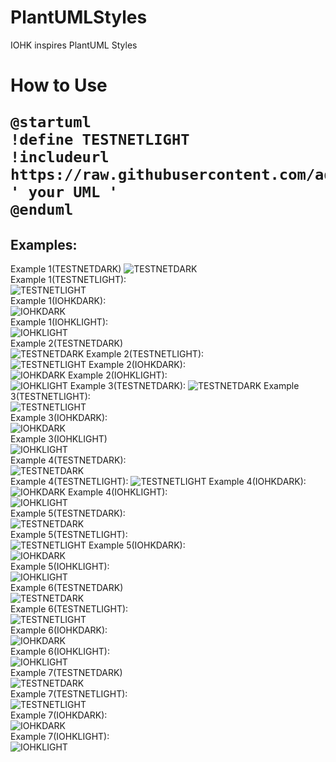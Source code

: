 # PlantUMLStyles
IOHK inspires PlantUML Styles

<h1>How to Use

```plantuml
@startuml
!define TESTNETLIGHT
!includeurl https://raw.githubusercontent.com/adrian052/PlantUMLStyles/master/iohkStyle.puml
' your UML '
@enduml
```

Examples:
--------------------------------------------------
Example 1(TESTNETDARK)
![TESTNETDARK](https://github.com/adrian052/PlantUMLStyles/blob/master/images/prueba1.puml.TESTNETDARK.svg)  
Example 1(TESTNETLIGHT):  
![TESTNETLIGHT](https://github.com/adrian052/PlantUMLStyles/blob/master/images/prueba1.puml.TESTNETLIGHT.svg)  
Example 1(IOHKDARK):   
![IOHKDARK](https://github.com/adrian052/PlantUMLStyles/blob/master/images/prueba1.puml.IOHKDARK.svg)  
Example 1(IOHKLIGHT):  
![IOHKLIGHT](https://github.com/adrian052/PlantUMLStyles/blob/master/images/prueba1.puml.IOHKLIGHT.svg)  
Example 2(TESTNETDARK)  
![TESTNETDARK](https://github.com/adrian052/PlantUMLStyles/blob/master/images/prueba2.puml.TESTNETDARK.svg)
Example 2(TESTNETLIGHT):  
![TESTNETLIGHT](https://github.com/adrian052/PlantUMLStyles/blob/master/images/prueba2.puml.TESTNETLIGHT.svg)
Example 2(IOHKDARK):  
![IOHKDARK](https://github.com/adrian052/PlantUMLStyles/blob/master/images/prueba2.puml.IOHKDARK.svg)
Example 2(IOHKLIGHT):   
![IOHKLIGHT](https://github.com/adrian052/PlantUMLStyles/blob/master/images/prueba2.puml.IOHKLIGHT.svg)
Example 3(TESTNETDARK):
![TESTNETDARK](https://github.com/adrian052/PlantUMLStyles/blob/master/images/prueba3.puml.TESTNETDARK.svg)
Example 3(TESTNETLIGHT):  
![TESTNETLIGHT](https://github.com/adrian052/PlantUMLStyles/blob/master/images/prueba3.puml.TESTNETLIGHT.svg)  
Example 3(IOHKDARK):  
![IOHKDARK](https://github.com/adrian052/PlantUMLStyles/blob/master/images/prueba3.puml.IOHKDARK.svg)  
Example 3(IOHKLIGHT)  
![IOHKLIGHT](https://github.com/adrian052/PlantUMLStyles/blob/master/images/prueba3.puml.IOHKLIGHT.svg)  
Example 4(TESTNETDARK):  
![TESTNETDARK](https://github.com/adrian052/PlantUMLStyles/blob/master/images/prueba4.puml.TESTNETDARK.svg)  
Example 4(TESTNETLIGHT): 
![TESTNETLIGHT](https://github.com/adrian052/PlantUMLStyles/blob/master/images/prueba4.puml.TESTNETLIGHT.svg)
Example 4(IOHKDARK):  
![IOHKDARK](https://github.com/adrian052/PlantUMLStyles/blob/master/images/prueba4.puml.IOHKDARK.svg)
Example 4(IOHKLIGHT):  
![IOHKLIGHT](https://github.com/adrian052/PlantUMLStyles/blob/master/images/prueba4.puml.IOHKLIGHT.svg)  
Example 5(TESTNETDARK):  
![TESTNETDARK](https://github.com/adrian052/PlantUMLStyles/blob/master/images/prueba5.puml.TESTNETDARK.svg)  
Example 5(TESTNETLIGHT):  
![TESTNETLIGHT](https://github.com/adrian052/PlantUMLStyles/blob/master/images/prueba5.puml.TESTNETLIGHT.svg) 
Example 5(IOHKDARK):  
![IOHKDARK](https://github.com/adrian052/PlantUMLStyles/blob/master/images/prueba5.puml.IOHKDARK.svg)  
Example 5(IOHKLIGHT):  
![IOHKLIGHT](https://github.com/adrian052/PlantUMLStyles/blob/master/images/prueba5.puml.IOHKLIGHT.svg)  
Example 6(TESTNETDARK)  
![TESTNETDARK](https://github.com/adrian052/PlantUMLStyles/blob/master/images/prueba6.puml.TESTNETDARK.svg)  
Example 6(TESTNETLIGHT):  
![TESTNETLIGHT](https://github.com/adrian052/PlantUMLStyles/blob/master/images/prueba6.puml.TESTNETLIGHT.svg)  
Example 6(IOHKDARK):   
![IOHKDARK](https://github.com/adrian052/PlantUMLStyles/blob/master/images/prueba6.puml.IOHKDARK.svg)  
Example 6(IOHKLIGHT):  
![IOHKLIGHT](https://github.com/adrian052/PlantUMLStyles/blob/master/images/prueba6.puml.IOHKLIGHT.svg)  
Example 7(TESTNETDARK)  
![TESTNETDARK](https://github.com/adrian052/PlantUMLStyles/blob/master/images/prueba7.puml.TESTNETDARK.svg)  
Example 7(TESTNETLIGHT):   
![TESTNETLIGHT](https://github.com/adrian052/PlantUMLStyles/blob/master/images/prueba7.puml.TESTNETLIGHT.svg)  
Example 7(IOHKDARK):   
![IOHKDARK](https://github.com/adrian052/PlantUMLStyles/blob/master/images/prueba7.puml.IOHKDARK.svg)  
Example 7(IOHKLIGHT):   
![IOHKLIGHT](https://github.com/adrian052/PlantUMLStyles/blob/master/images/prueba7.puml.IOHKLIGHT.svg)  
